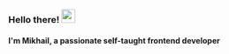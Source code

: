 ### Hello there! <img src="https://emojis.slackmojis.com/emojis/images/1698659368/72825/pepe-wave.gif" width="25"/>

#### I'm Mikhail, a passionate self-taught frontend developer
